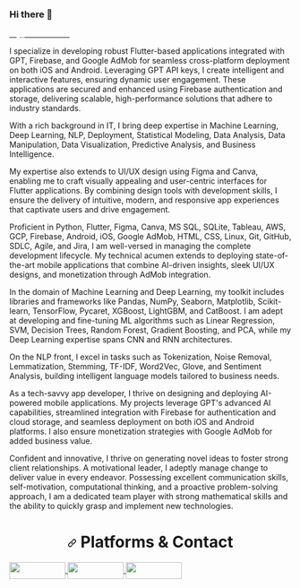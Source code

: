 ### Hi there 👋

<a href="https://www.linkedin.com/in/enginabdan/details/certifications/"><b style="color: white;">My_Certificates</b></a>

I specialize in developing robust Flutter-based applications integrated with GPT, Firebase, and Google AdMob for seamless cross-platform deployment on both iOS and Android. Leveraging GPT API keys, I create intelligent and interactive features, ensuring dynamic user engagement. These applications are secured and enhanced using Firebase authentication and storage, delivering scalable, high-performance solutions that adhere to industry standards.

With a rich background in IT, I bring deep expertise in Machine Learning, Deep Learning, NLP, Deployment, Statistical Modeling, Data Analysis, Data Manipulation, Data Visualization, Predictive Analysis, and Business Intelligence.

My expertise also extends to UI/UX design using Figma and Canva, enabling me to craft visually appealing and user-centric interfaces for Flutter applications. By combining design tools with development skills, I ensure the delivery of intuitive, modern, and responsive app experiences that captivate users and drive engagement.

Proficient in Python, Flutter, Figma, Canva, MS SQL, SQLite, Tableau, AWS, GCP, Firebase, Android, iOS, Google AdMob, HTML, CSS, Linux, Git, GitHub, SDLC, Agile, and Jira, I am well-versed in managing the complete development lifecycle. My technical acumen extends to deploying state-of-the-art mobile applications that combine AI-driven insights, sleek UI/UX designs, and monetization through AdMob integration.

In the domain of Machine Learning and Deep Learning, my toolkit includes libraries and frameworks like Pandas, NumPy, Seaborn, Matplotlib, Scikit-learn, TensorFlow, Pycaret, XGBoost, LightGBM, and CatBoost. I am adept at developing and fine-tuning ML algorithms such as Linear Regression, SVM, Decision Trees, Random Forest, Gradient Boosting, and PCA, while my Deep Learning expertise spans CNN and RNN architectures.

On the NLP front, I excel in tasks such as Tokenization, Noise Removal, Lemmatization, Stemming, TF-IDF, Word2Vec, Glove, and Sentiment Analysis, building intelligent language models tailored to business needs.

As a tech-savvy app developer, I thrive on designing and deploying AI-powered mobile applications. My projects leverage GPT's advanced AI capabilities, streamlined integration with Firebase for authentication and cloud storage, and seamless deployment on both iOS and Android platforms. I also ensure monetization strategies with Google AdMob for added business value.

Confident and innovative, I thrive on generating novel ideas to foster strong client relationships. A motivational leader, I adeptly manage change to deliver value in every endeavor. Possessing excellent communication skills, self-motivation, computational thinking, and a proactive problem-solving approach, I am a dedicated team player with strong mathematical skills and the ability to quickly grasp and implement new technologies.

<h1 align="center" dir="auto"><a id="user-content--chart_with_upwards_trend-statistics-" class="anchor" aria-hidden="true" href="#-chart_with_upwards_trend-statistics-"><svg class="octicon octicon-link" viewBox="0 0 16 16" version="1.1" width="16" height="16" aria-hidden="true"><path fill-rule="evenodd" d="M7.775 3.275a.75.75 0 001.06 1.06l1.25-1.25a2 2 0 112.83 2.83l-2.5 2.5a2 2 0 01-2.83 0 .75.75 0 00-1.06 1.06 3.5 3.5 0 004.95 0l2.5-2.5a3.5 3.5 0 00-4.95-4.95l-1.25 1.25zm-4.69 9.64a2 2 0 010-2.83l2.5-2.5a2 2 0 012.83 0 .75.75 0 001.06-1.06 3.5 3.5 0 00-4.95 0l-2.5 2.5a3.5 3.5 0 004.95 4.95l1.25-1.25a.75.75 0 00-1.06-1.06l-1.25 1.25a2 2 0 01-2.83 0z"></path></svg></a> <g-emoji class="g-emoji" alias="chart_with_upwards_trend" fallback-src="https://github.githubassets.com/images/icons/emoji/unicode/1f4c8.png"></g-emoji> Platforms & Contact </h1>



<a href="https://www.linkedin.com/in/enginabdan/" rel="nofollow">
  <img align="center" src="https://camo.githubusercontent.com/a493f6833f99fb3c85788d6d9305e6b7a42b838e5ee5d138fd9a8214a7e77472/68747470733a2f2f696d672e736869656c64732e696f2f62616467652f6c696e6b6564696e2d2532333030373742352e7376673f267374796c653d666f722d7468652d6261646765266c6f676f3d6c696e6b6564696e266c6f676f436f6c6f723d7768697465" width="100" height="30">
</a>

<a href="https://public.tableau.com/app/profile/engin.abdan#!/?newProfile=&activeTab=0" rel="nofollow">
  <img align="center" src="https://www.avonctlibrary.info/wp-content/uploads/2021/08/Tableau-New-Logo-April-12-2016.jpg" width="100" height="30">
</a>

<a href="mailto:engin.abdan@gmail.com" rel="nofollow">
  <img align="center" src="https://cdn.vox-cdn.com/thumbor/8fWz6qpiMYMsZhY4vrc9Vhl5yL8=/0x110:1320x770/fit-in/1200x600/cdn.vox-cdn.com/uploads/chorus_asset/file/21939811/newgmaillogo.jpg" width="100" height="30">
</a>

